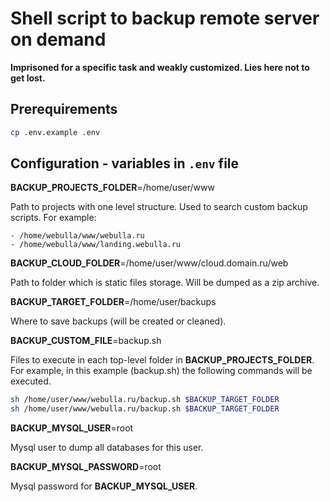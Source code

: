 # Shell script to backup remote server on demand
**Imprisoned for a specific task and weakly customized. Lies here not to get lost.**

## Prerequirements
```bash
cp .env.example .env
```

## Configuration - variables in `.env` file
**BACKUP_PROJECTS_FOLDER**=/home/user/www

Path to projects with one level structure. Used to search custom backup scripts. For example:

```
- /home/webulla/www/webulla.ru
- /home/webulla/www/landing.webulla.ru
```

**BACKUP_CLOUD_FOLDER**=/home/user/www/cloud.domain.ru/web

Path to folder which is static files storage. Will be dumped as a zip archive.

**BACKUP_TARGET_FOLDER**=/home/user/backups

Where to save backups (will be created or cleaned).

**BACKUP_CUSTOM_FILE**=backup.sh

Files to execute in each top-level folder in **BACKUP_PROJECTS_FOLDER**. For example, in this example (backup.sh) the following commands will be executed.

```bash
sh /home/user/www/webulla.ru/backup.sh $BACKUP_TARGET_FOLDER
sh /home/user/www/webulla.ru/backup.sh $BACKUP_TARGET_FOLDER
```

**BACKUP_MYSQL_USER**=root

Mysql user to dump all databases for this user.

**BACKUP_MYSQL_PASSWORD**=root

Mysql password for **BACKUP_MYSQL_USER**.